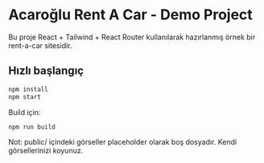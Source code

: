 # Acaroğlu Rent A Car - Demo Project

Bu proje React + Tailwind + React Router kullanılarak hazırlanmış örnek bir rent-a-car sitesidir.

## Hızlı başlangıç

```bash
npm install
npm start
```

Build için:
```bash
npm run build
```

Not: public/ içindeki görseller placeholder olarak boş dosyadır. Kendi görsellerinizi koyunuz.
